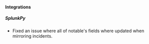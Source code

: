 
#### Integrations
##### SplunkPy
- Fixed an issue where all of notable's fields where updated when mirroring incidents.
